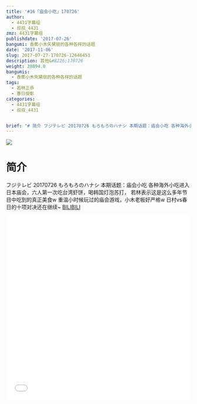 ```yaml
---
title: '#16「庙会小吃」170726'
author:
  - 4431字幕组
  - 叔叔_4431
zmz: 4431字幕组
publishdate: '2017-07-26'
bangumi: 香蕉小木矢黛丽的各种各样的话题
date: '2017-11-06'
slug: 2017-07-27-170726-12646453
description: 其他&#8226;170726
weight: 28894.0
bangumis:
  - 香蕉小木矢黛丽的各种各样的话题
tags:
  - 若林正恭
  - 春日俊彰
categories:
  - 4431字幕组
  - 叔叔_4431


brief: "# 简介 フジテレビ 20170726 もろもろのハナシ 本期话题：庙会小吃 各种海外小吃进入日本庙会，六人第一次吃台湾虾饼，喝韩国灯泡苏打， 若林表示这是这么多年节目中吃到的真正美食w 重温小时候玩过的庙会游戏，小木老板好严格w 日村vs春日的十项对决还在继续~"
---
```

![](https://i.imgur.com/ie0ZvOt.png)
# 简介  
フジテレビ 20170726 もろもろのハナシ
本期话题：庙会小吃
各种海外小吃进入日本庙会，六人第一次吃台湾虾饼，喝韩国灯泡苏打，
若林表示这是这么多年节目中吃到的真正美食w
重温小时候玩过的庙会游戏，小木老板好严格w
日村vs春日的十项对决还在继续~
  [BILIBILI](https://www.bilibili.com/video/av12646453/)

  <iframe src="//www.bilibili.com/blackboard/player.html?aid=12646453" width="100%" height="500" frameborder="0" allowfullscreen="allowfullscreen"></iframe>
